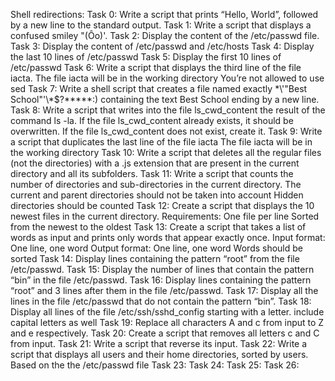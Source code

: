 Shell redirections:
Task 0: Write a script that prints “Hello, World”, followed by a new line to the standard output.
Task 1: Write a script that displays a confused smiley "(Ôo)'.
Task 2: Display the content of the /etc/passwd file.
Task 3: Display the content of /etc/passwd and /etc/hosts
Task 4: Display the last 10 lines of /etc/passwd
Task 5: Display the first 10 lines of /etc/passwd
Task 6: Write a script that displays the third line of the file iacta.
The file iacta will be in the working directory
You’re not allowed to use sed
Task 7: Write a shell script that creates a file named exactly \*\\'"Best School"\'\\*$\?\*\*\*\*\*:) containing the text Best School ending by a new line.
Task 8: Write a script that writes into the file ls_cwd_content the result of the command ls -la. If the file ls_cwd_content already exists, it should be overwritten. If the file ls_cwd_content does not exist, create it.
Task 9: Write a script that duplicates the last line of the file iacta
The file iacta will be in the working directory
Task 10: Write a script that deletes all the regular files (not the directories) with a .js extension that are present in the current directory and all its subfolders.
Task 11: Write a script that counts the number of directories and sub-directories in the current directory.
The current and parent directories should not be taken into account
Hidden directories should be counted
Task 12: Create a script that displays the 10 newest files in the current directory.
Requirements: One file per line
              Sorted from the newest to the oldest
Task 13: Create a script that takes a list of words as input and prints only words that appear exactly once.
Input format: One line, one word
Output format: One line, one word
Words should be sorted
Task 14: Display lines containing the pattern “root” from the file /etc/passwd.
Task 15: Display the number of lines that contain the pattern “bin” in the file /etc/passwd.
Task 16: Display lines containing the pattern “root” and 3 lines after them in the file /etc/passwd.
Task 17: Display all the lines in the file /etc/passwd that do not contain the pattern “bin”.
Task 18: Display all lines of the file /etc/ssh/sshd_config starting with a letter.
include capital letters as well
Task 19: Replace all characters A and c from input to Z and e respectively.
Task 20: Create a script that removes all letters c and C from input.
Task 21: Write a script that reverse its input.
Task 22: Write a script that displays all users and their home directories, sorted by users.
Based on the the /etc/passwd file
Task 23:
Task 24:
Task 25:
Task 26:
